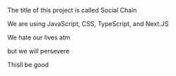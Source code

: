 The title of this project is called Social Chain

We are using JavaScript, CSS, TypeScript, and Next.JS

We hate our lives atm

but we will persevere

Thisll be good